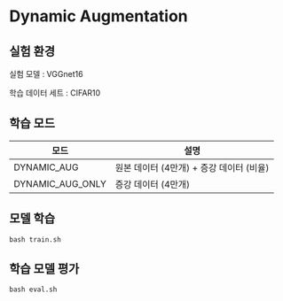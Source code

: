 # Dynamic Augmentation

## 실험 환경 

실험 모델 : VGGnet16

학습 데이터 세트 : CIFAR10

## 학습 모드

|모드|설명|
|------|---|
|DYNAMIC_AUG| 원본 데이터 (4만개) + 증강 데이터 (비율) |
|DYNAMIC_AUG_ONLY| 증강 데이터 (4만개) |

## 모델 학습

    bash train.sh

## 학습 모델 평가

    bash eval.sh
